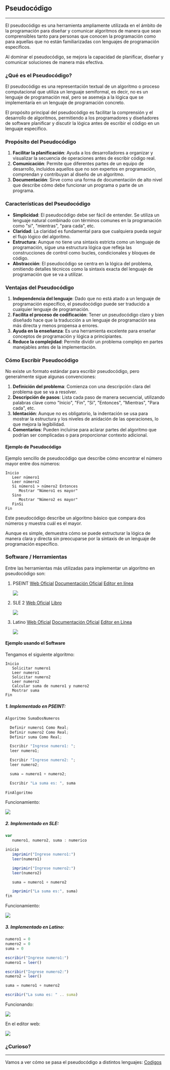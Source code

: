 ## Pseudocódigo
---
El pseudocódigo es una herramienta ampliamente utilizada en el ámbito de la programación para diseñar y comunicar algoritmos de manera que sean comprensibles tanto para personas que conocen la programación como para aquellas que no están familiarizadas con lenguajes de programación específicos.

 Al dominar el pseudocódigo, se mejora la capacidad de planificar, diseñar y comunicar soluciones de manera más efectiva.

### ¿Qué es el Pseudocódigo?

El pseudocódigo es una representación textual de un algoritmo o proceso computacional que utiliza un lenguaje semiformal, es decir, no es un lenguaje de programación real, pero se asemeja a la lógica que se implementaría en un lenguaje de programación concreto. 

El propósito principal del pseudocódigo es facilitar la comprensión y el desarrollo de algoritmos, permitiendo a los programadores y diseñadores de software planificar y discutir la lógica antes de escribir el código en un lenguaje específico.

### Propósito del Pseudocódigo

1. **Facilitar la planificación**: Ayuda a los desarrolladores a organizar y visualizar la secuencia de operaciones antes de escribir código real.
2. **Comunicación**: Permite que diferentes partes de un equipo de desarrollo, incluidos aquellos que no son expertos en programación, comprendan y contribuyan al diseño de un algoritmo.
3. **Documentación**: Sirve como una forma de documentación de alto nivel que describe cómo debe funcionar un programa o parte de un programa.

### Características del Pseudocódigo

- **Simplicidad**: El pseudocódigo debe ser fácil de entender. Se utiliza un lenguaje natural combinado con términos comunes en la programación como "si", "mientras", "para cada", etc.
- **Claridad**: La claridad es fundamental para que cualquiera pueda seguir el flujo lógico del algoritmo.
- **Estructura**: Aunque no tiene una sintaxis estricta como un lenguaje de programación, sigue una estructura lógica que refleja las construcciones de control como bucles, condicionales y bloques de código.
- **Abstracción**: El pseudocódigo se centra en la lógica del problema, omitiendo detalles técnicos como la sintaxis exacta del lenguaje de programación que se va a utilizar.

### Ventajas del Pseudocódigo

1. **Independencia del lenguaje**: Dado que no está atado a un lenguaje de programación específico, el pseudocódigo puede ser traducido a cualquier lenguaje de programación.
2. **Facilita el proceso de codificación**: Tener un pseudocódigo claro y bien diseñado hace que la traducción a un lenguaje de programación sea más directa y menos propensa a errores.
3. **Ayuda en la enseñanza**: Es una herramienta excelente para enseñar conceptos de programación y lógica a principiantes.
4. **Reduce la complejidad**: Permite dividir un problema complejo en partes manejables antes de la implementación.

### Cómo Escribir Pseudocódigo

No existe un formato estándar para escribir pseudocódigo, pero generalmente sigue algunas convenciones:

1. **Definición del problema**: Comienza con una descripción clara del problema que se va a resolver.
2. **Descripción de pasos**: Lista cada paso de manera secuencial, utilizando palabras clave como "Inicio", "Fin", "Si", "Entonces", "Mientras", "Para cada", etc.
3. **Identación**: Aunque no es obligatorio, la indentación se usa para mostrar la estructura y los niveles de anidación de las operaciones, lo que mejora la legibilidad.
4. **Comentarios**: Pueden incluirse para aclarar partes del algoritmo que podrían ser complicadas o para proporcionar contexto adicional.

#### Ejemplo de Pseudocódigo

Ejemplo sencillo de pseudocódigo que describe cómo encontrar el número mayor entre dos números:

```
Inicio
   Leer número1
   Leer número2
   Si número1 > número2 Entonces
      Mostrar "Número1 es mayor"
   Sino
      Mostrar "Número2 es mayor"
   FinSi
Fin
```

Este pseudocódigo describe un algoritmo básico que compara dos números y muestra cuál es el mayor. 

Aunque es simple, demuestra cómo se puede estructurar la lógica de manera clara y directa sin preocuparse por la sintaxis de un lenguaje de programación específico.

### Software / Herramientas
Entre las herramientas más utilizadas para implementar un algoritmo en pseudocódigo son:

1. PSEINT
   [Web Oficial](https://pseint.sourceforge.net/)
   [Documentación Oficial](https://pseint.sourceforge.net/index.php?page=features.php)
   [Editor en línea](https://www.rollapp.com/app/pseint)

   ![](images/2024-08-25-18-11-04.png)

2. SLE 2
   [Web Oficial](https://www.cnc.una.py/sl/SL-index.html)
   [Libro](https://www.cnc.una.py/sl/libro-sl.pdf)

   ![](images/2024-08-25-18-13-03.png)

3. Latino
   [Web Oficial](https://www.lenguajelatino.org/)
   [Documentación Oficial](https://manual.lenguajelatino.org/es/stable/ejemplos/Mi-Primer-Programa.html)
   [Editor en Línea](https://editorlatino.blogspot.com/)
   
   ![](images/2024-08-25-18-16-56.png)


#### Ejemplo usando el Software

Tengamos el siguiente algoritmo:

```
Inicio
   Solicitar numero1
   Leer numero1
   Solicitar numero2
   Leer numero2
   Calcular suma de numero1 y numero2
   Mostrar suma
Fin
```

##### 1. Implementado en PSEINT:
```java
Algoritmo SumaDosNumeros

  Definir numero1 Como Real;
  Definir numero2 Como Real;
  Definir suma Como Real;

  Escribir "Ingrese numero1: ";
  leer numero1;

  Escribir "Ingrese numero2: ";
  leer numero2;

  suma = numero1 + numero2;

  Escribir "La suma es: ", suma
	
FinAlgoritmo
```

Funcionamiento:

![](images/2024-08-25-18-24-06.png)

##### 2. Implementado en SLE:
```javascript
var
   numero1, numero2, suma : numerico

inicio
   imprimir("Ingrese numero1:")
   leer(numero1)

   imprimir("Ingrese numero2:")
   leer(numero2)

   suma = numero1 + numero2

   imprimir("La suma es:", suma)
fin
```

Funcionamiento:

![](images/2024-08-25-18-31-49.png)


##### 3. Implementado en Latino:

```javascript
numero1 = 0
numero2 = 0
suma = 0

escribir("Ingrese numero1:")
numero1 = leer()

escribir("Ingrese numero2:")
numero2 = leer()

suma = numero1 + numero2

escribir("La suma es: " .. suma)

```

Funcionando:

![](images/2024-08-25-18-38-23.png)

En el editor web:

![](images/2024-08-25-18-49-58.png)

### ¿Curioso?
---
Vamos a ver cómo se pasa el pseudocódigo a distintos lenguajes: [Codigos](02.ExtraCodigo.md)

